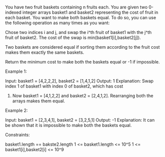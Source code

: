 You have two fruit baskets containing n fruits each. You are given two
0-indexed integer arrays basket1 and basket2 representing the cost of fruit
in each basket. You want to make both baskets equal. To do so, you can use
the following operation as many times as you want:


Chose two indices i and j, and swap the i^th fruit of basket1 with the j^th
fruit of basket2.
The cost of the swap is min(basket1[i],basket2[j]).


Two baskets are considered equal if sorting them according to the fruit cost
makes them exactly the same baskets.

Return the minimum cost to make both the baskets equal or -1 if
impossible.


Example 1:


Input: basket1 = [4,2,2,2], basket2 = [1,4,1,2]
Output: 1
Explanation: Swap index 1 of basket1 with index 0 of basket2, which has cost
1. Now basket1 = [4,1,2,2] and basket2 = [2,4,1,2]. Rearranging both the
arrays makes them equal.


Example 2:


Input: basket1 = [2,3,4,1], basket2 = [3,2,5,1]
Output: -1
Explanation: It can be shown that it is impossible to make both the baskets
equal.



Constraints:


basket1.length == bakste2.length
1 <= basket1.length <= 10^5
1 <= basket1[i],basket2[i] <= 10^9




